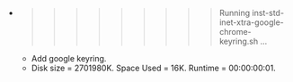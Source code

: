 * >>>>>>>>> Running inst-std-inet-xtra-google-chrome-keyring.sh ...
  * Add google keyring.
  * Disk size = 2701980K. Space Used = 16K. Runtime = 00:00:00:01.
